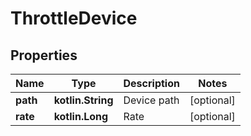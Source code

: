 
# ThrottleDevice

## Properties
Name | Type | Description | Notes
------------ | ------------- | ------------- | -------------
**path** | **kotlin.String** | Device path |  [optional]
**rate** | **kotlin.Long** | Rate |  [optional]



